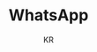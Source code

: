 ---
title: "WhatsApp"

tags:
  - sosiaalinen-media
  - viestipalvelut


author: KR

link-pdf: https://www.entersenior.fi/@Bin/1728056/WhatsApp_231115.pdf
link-pptx: 
---